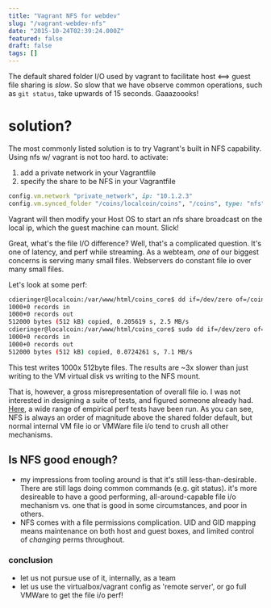 ```yaml
---
title: "Vagrant NFS for webdev"
slug: "/vagrant-webdev-nfs"
date: "2015-10-24T02:39:24.000Z"
featured: false
draft: false
tags: []
---
```


The default shared folder I/O used by vagrant to facilitate host <==> guest file sharing is _slow_.  So slow that we have observe common operations, such as `git status`, take upwards of 15 seconds.  Gaaazoooks!

# solution?
The most commonly listed solution is to try Vagrant's built in NFS capability.  Using nfs w/ vagrant is not too hard. to activate:

1. add a private network in your Vagrantfile
1. specify the share to be NFS in your Vagrantfile


```rb
config.vm.network "private_network", ip: "10.1.2.3"
config.vm.synced_folder "/coins/localcoin/coins", "/coins", type: "nfs"
```

Vagrant will then modify your Host OS to start an nfs share broadcast on the local ip, which the guest machine can mount.  Slick!

Great, what's the file I/O difference?  Well, that's a complicated question. It's one of latency, and perf while streaming.  As a webteam, _one_ of our biggest concerns is serving many small files.  Webservers do constant file io over many small files.

Let's look at some perf:

```bash
cdieringer@localcoin:/var/www/html/coins_core$ dd if=/dev/zero of=/coins/www/html/testfile bs=512 count=1000 oflag=direct
1000+0 records in
1000+0 records out
512000 bytes (512 kB) copied, 0.205619 s, 2.5 MB/s
cdieringer@localcoin:/var/www/html/coins_core$ sudo dd if=/dev/zero of=/root/testfile bs=512 count=1000 oflag=direct
1000+0 records in
1000+0 records out
512000 bytes (512 kB) copied, 0.0724261 s, 7.1 MB/s
```

This test writes 1000x 512byte files.  The results are ~3x slower than just writing to the VM virtual disk vs writing to the NFS mount.

That is, however, a gross misrepresentation of overall file io.  I was not interested in designing a suite of tests, and figured someone already had.  [Here](http://mitchellh.com/comparing-filesystem-performance-in-virtual-machines), a wide range of empirical perf tests have been run.  As you can see, NFS is always an order of magnitude above the shared folder default, but normal internal VM file io or VMWare file i/o tend to crush all other mechanisms.

## Is NFS good enough?
- my impressions from tooling around is that it's still less-than-desirable.  There are still lags doing common commands (e.g. git status).  it's more desireable to have a good performing, all-around-capable file i/o mechanism vs. one that is good in some circumstances, and poor in others.
- NFS comes with a file permissions complication.  UID and GID mapping means maintenance on both host and guest boxes, and limited control of _changing_ perms throughout.

### conclusion
- let us not pursue use of it, internally, as a team
- let us use the virtualbox/vagrant config as 'remote server', or go full VMWare to get the file i/o perf!


